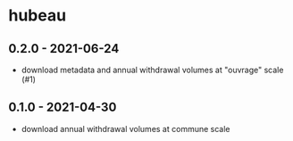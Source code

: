 # hubeau

## 0.2.0 - 2021-06-24

* download metadata and annual withdrawal volumes at "ouvrage" scale (#1)

## 0.1.0 - 2021-04-30

* download annual withdrawal volumes at commune scale
